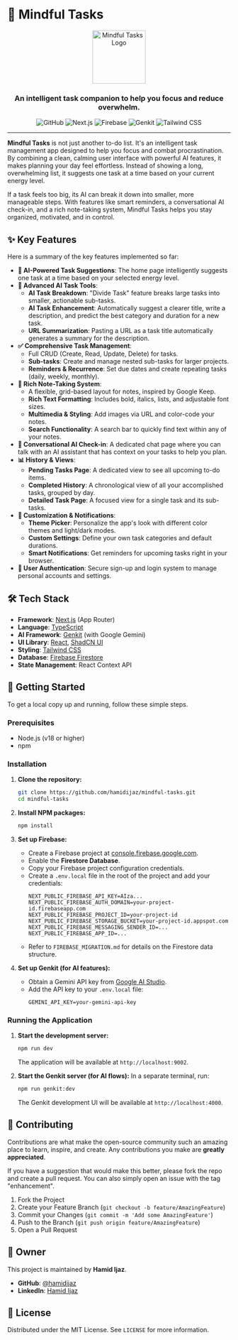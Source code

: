 
# 🧠 Mindful Tasks

<p align="center">
  <img src="https://raw.githubusercontent.com/hamidijaz/mindful-tasks/main/public/logo.png" alt="Mindful Tasks Logo" width="120">
</p>

<h3 align="center">An intelligent task companion to help you focus and reduce overwhelm.</h3>

<p align="center">
  <img alt="GitHub" src="https://img.shields.io/github/license/hamidijaz/mindful-tasks?style=for-the-badge">
  <img alt="Next.js" src="https://img.shields.io/badge/Next.js-000000?style=for-the-badge&logo=nextdotjs&logoColor=white">
  <img alt="Firebase" src="https://img.shields.io/badge/Firebase-FFCA28?style=for-the-badge&logo=firebase&logoColor=black">
  <img alt="Genkit" src="https://img.shields.io/badge/Genkit-4285F4?style=for-the-badge&logo=google&logoColor=white">
  <img alt="Tailwind CSS" src="https://img.shields.io/badge/Tailwind_CSS-38B2AC?style=for-the-badge&logo=tailwind-css&logoColor=white">
</p>

---

**Mindful Tasks** is not just another to-do list. It's an intelligent task management app designed to help you focus and combat procrastination. By combining a clean, calming user interface with powerful AI features, it makes planning your day feel effortless. Instead of showing a long, overwhelming list, it suggests one task at a time based on your current energy level.

If a task feels too big, its AI can break it down into smaller, more manageable steps. With features like smart reminders, a conversational AI check-in, and a rich note-taking system, Mindful Tasks helps you stay organized, motivated, and in control.

## ✨ Key Features

Here is a summary of the key features implemented so far:

-   **🤖 AI-Powered Task Suggestions**: The home page intelligently suggests one task at a time based on your selected energy level.
-   **🔮 Advanced AI Task Tools**:
    -   **AI Task Breakdown**: "Divide Task" feature breaks large tasks into smaller, actionable sub-tasks.
    -   **AI Task Enhancement**: Automatically suggest a clearer title, write a description, and predict the best category and duration for a new task.
    -   **URL Summarization**: Pasting a URL as a task title automatically generates a summary for the description.
-   **✅ Comprehensive Task Management**:
    -   Full CRUD (Create, Read, Update, Delete) for tasks.
    -   **Sub-tasks**: Create and manage nested sub-tasks for larger projects.
    -   **Reminders & Recurrence**: Set due dates and create repeating tasks (daily, weekly, monthly).
-   **📝 Rich Note-Taking System**:
    -   A flexible, grid-based layout for notes, inspired by Google Keep.
    -   **Rich Text Formatting**: Includes bold, italics, lists, and adjustable font sizes.
    -   **Multimedia & Styling**: Add images via URL and color-code your notes.
    -   **Search Functionality**: A search bar to quickly find text within any of your notes.
-   **💬 Conversational AI Check-in**: A dedicated chat page where you can talk with an AI assistant that has context on your tasks to help you plan.
-   **📊 History & Views**:
    -   **Pending Tasks Page**: A dedicated view to see all upcoming to-do items.
    -   **Completed History**: A chronological view of all your accomplished tasks, grouped by day.
    -   **Detailed Task Page**: A focused view for a single task and its sub-tasks.
-   **🎨 Customization & Notifications**:
    -   **Theme Picker**: Personalize the app's look with different color themes and light/dark modes.
    -   **Custom Settings**: Define your own task categories and default durations.
    -   **Smart Notifications**: Get reminders for upcoming tasks right in your browser.
-   **🔐 User Authentication**: Secure sign-up and login system to manage personal accounts and settings.

## 🛠️ Tech Stack

-   **Framework**: [Next.js](https://nextjs.org/) (App Router)
-   **Language**: [TypeScript](https://www.typescriptlang.org/)
-   **AI Framework**: [Genkit](https://firebase.google.com/docs/genkit) (with Google Gemini)
-   **UI Library**: [React](https://react.dev/), [ShadCN UI](https://ui.shadcn.com/)
-   **Styling**: [Tailwind CSS](https://tailwindcss.com/)
-   **Database**: [Firebase Firestore](https://firebase.google.com/docs/firestore)
-   **State Management**: React Context API

## 🚀 Getting Started

To get a local copy up and running, follow these simple steps.

### Prerequisites

-   Node.js (v18 or higher)
-   npm

### Installation

1.  **Clone the repository:**
    ```sh
    git clone https://github.com/hamidijaz/mindful-tasks.git
    cd mindful-tasks
    ```

2.  **Install NPM packages:**
    ```sh
    npm install
    ```

3.  **Set up Firebase:**
    -   Create a Firebase project at [console.firebase.google.com](https://console.firebase.google.com/).
    -   Enable the **Firestore Database**.
    -   Copy your Firebase project configuration credentials.
    -   Create a `.env.local` file in the root of the project and add your credentials:
        ```env
        NEXT_PUBLIC_FIREBASE_API_KEY=AIza...
        NEXT_PUBLIC_FIREBASE_AUTH_DOMAIN=your-project-id.firebaseapp.com
        NEXT_PUBLIC_FIREBASE_PROJECT_ID=your-project-id
        NEXT_PUBLIC_FIREBASE_STORAGE_BUCKET=your-project-id.appspot.com
        NEXT_PUBLIC_FIREBASE_MESSAGING_SENDER_ID=...
        NEXT_PUBLIC_FIREBASE_APP_ID=...
        ```
    -   Refer to `FIREBASE_MIGRATION.md` for details on the Firestore data structure.

4.  **Set up Genkit (for AI features):**
    -   Obtain a Gemini API key from [Google AI Studio](https://aistudio.google.com/app/apikey).
    -   Add the API key to your `.env.local` file:
        ```env
        GEMINI_API_KEY=your-gemini-api-key
        ```

### Running the Application

1.  **Start the development server:**
    ```sh
    npm run dev
    ```
    The application will be available at `http://localhost:9002`.

2.  **Start the Genkit server (for AI flows):**
    In a separate terminal, run:
    ```sh
    npm run genkit:dev
    ```
    The Genkit development UI will be available at `http://localhost:4000`.

## 🤝 Contributing

Contributions are what make the open-source community such an amazing place to learn, inspire, and create. Any contributions you make are **greatly appreciated**.

If you have a suggestion that would make this better, please fork the repo and create a pull request. You can also simply open an issue with the tag "enhancement".

1.  Fork the Project
2.  Create your Feature Branch (`git checkout -b feature/AmazingFeature`)
3.  Commit your Changes (`git commit -m 'Add some AmazingFeature'`)
4.  Push to the Branch (`git push origin feature/AmazingFeature`)
5.  Open a Pull Request

## 👤 Owner

This project is maintained by **Hamid Ijaz**.

-   **GitHub**: [@hamidijaz](https://github.com/Hamid-ijaz)
-   **LinkedIn**: [Hamid Ijaz](https://www.linkedin.com/in/hamid-ijaz/)

## 📄 License

Distributed under the MIT License. See `LICENSE` for more information.
